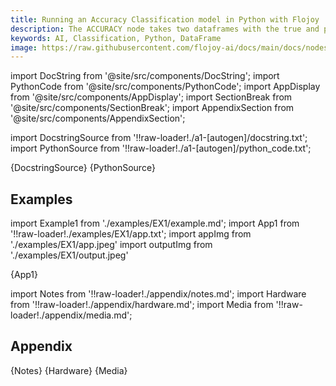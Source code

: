 ```yaml
---
title: Running an Accuracy Classification model in Python with Flojoy
description: The ACCURACY node takes two dataframes with the true and predicted labels from a classification task, and indicates whether the prediction was correct or not. These dataframes should both be single columns.
keywords: AI, Classification, Python, DataFrame
image: https://raw.githubusercontent.com/flojoy-ai/docs/main/docs/nodes/AI_ML/CLASSIFICATION/ACCURACY/examples/EX1/output.jpeg
---
```


[//]: # (Custom component imports)

import DocString from '@site/src/components/DocString';
import PythonCode from '@site/src/components/PythonCode';
import AppDisplay from '@site/src/components/AppDisplay';
import SectionBreak from '@site/src/components/SectionBreak';
import AppendixSection from '@site/src/components/AppendixSection';

[//]: # (Docstring)

import DocstringSource from '!!raw-loader!./a1-[autogen]/docstring.txt';
import PythonSource from '!!raw-loader!./a1-[autogen]/python_code.txt';

<DocString>{DocstringSource}</DocString>
<PythonCode GLink='AI_ML/CLASSIFICATION/ACCURACY/ACCURACY.py'>{PythonSource}</PythonCode>

<SectionBreak />

[//]: # (Examples)

## Examples

import Example1 from './examples/EX1/example.md';
import App1 from '!!raw-loader!./examples/EX1/app.txt';
import appImg from './examples/EX1/app.jpeg'
import outputImg from './examples/EX1/output.jpeg'

<AppDisplay 
    nodeLabel='ACCURACY'
    appImg={appImg}
    outputImg={outputImg}
    >
    {App1}
</AppDisplay>

<Example1 />

<SectionBreak />
  
[//]: # (Appendix)

import Notes from '!!raw-loader!./appendix/notes.md';
import Hardware from '!!raw-loader!./appendix/hardware.md';
import Media from '!!raw-loader!./appendix/media.md';

## Appendix

<AppendixSection index={0} folderPath='nodes/AI_ML/CLASSIFICATION/ACCURACY/appendix/'>{Notes}</AppendixSection>
<AppendixSection index={1} folderPath='nodes/AI_ML/CLASSIFICATION/ACCURACY/appendix/'>{Hardware}</AppendixSection>
<AppendixSection index={2} folderPath='nodes/AI_ML/CLASSIFICATION/ACCURACY/appendix/'>{Media}</AppendixSection>


